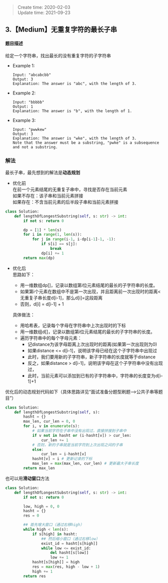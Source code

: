 > Create time: 2020-02-03  
> Update time: 2021-09-23  

## 3.【Medium】无重复字符的最长子串
#### 题目描述
给定一个字符串，找出最长的没有重复字符的子字符串

- Example 1:
    ```
    Input: "abcabcbb"
    Output: 3 
    Explanation: The answer is "abc", with the length of 3. 
    ```
- Example 2:
    ```
    Input: "bbbbb"
    Output: 1
    Explanation: The answer is "b", with the length of 1.
    ```
- Example 3:
    ```
    Input: "pwwkew"
    Output: 3
    Explanation: The answer is "wke", with the length of 3. 
    Note that the answer must be a substring, "pwke" is a subsequence and not a substring.
    ```

### 解法 
最长子串，最先想到的解法是**动态规划**  
- 优化前  
在前一个元素结尾的无重复子串中，寻找是否存在当前元素  
如果不存在：该子串和当前元素拼接  
如果存在：不含当前元素的后半段子串和当前元素拼接

```python
class Solution:
    def lengthOfLongestSubstring(self, s: str) -> int:
        if not s: return 0

        dp = [1] * len(s)
        for i in range(1, len(s)):
            for j in range(i-1, i-dp[i-1]-1, -1):
                if s[i] == s[j]:
                    break
                dp[i] += 1
        return max(dp)
```

- 优化后  
    思路如下：  
    - 用一维数组dp[]，记录以数组第i位元素结尾的最长的子字符串的长度。
    - 如果第i个元素在数组中不是第一次出现，并且距离前一次出现时的距离<无重复子串长度d[i-1]，那么d[i]=这段距离
    - 否则，d[i] = d[i-1] + 1

    具体做法：  
    - 用哈希表，记录每个字母在字符串中上次出现时的下标
    - 用一维数组d[]，记录以数组第i位元素结尾的最长的子字符串的长度。
    - 遍历字符串中的每个字母元素：
        - 记distance为该字母距离上次出现时的距离(如果第一次出现则为0)
        - 如果distance <= d[i-1]，说明该字母已经在这个子字符串中出现过
        - 此时，我们要用新的子字符串，新子字符串的长度就等于distance
        - 反之，如果distance > d[i-1]，说明该字母在这个子字符串中没有出现过，
        - 此时，当前元素可以添加到已有的子字符串中，字符串的长度变为d[i-1]+1

优化后的动态规划代码如下（具体思路详见“面试准备分题型刷题-->公共子串等题目”）  
```python
class Solution:
    def lengthOfLongestSubstring(self, s):
        hasht = {}
        max_len, cur_len = 0, 0
        for i, v in enumerate(s):
            # 如果当前字符在子串中没有出现过，直接拼接到子串中
            if v not in hasht or (i-hasht[v]) > cur_len: 
                cur_len += 1
            # 否则，新的子串就是当前字符到上次出现之间的子串
            else: 
                cur_len = i-hasht[v]
            hasht[v] = i # 更新记录的下标
            max_len = max(max_len, cur_len) # 更新最大子串长度
        return max_len
```

也可以用**滑动窗口**方法
```python
class Solution:
    def lengthOfLongestSubstring(self, s: str) -> int:
        if not s: return 0

        low, high = 0, 0
        hasht = {}
        res = 0

        ## 首先增大窗口（通过右移high）
        while high < len(s):
            if s[high] in hasht:
                ## 然后缩小窗口（通过右移low）
                exist_id = hasht[s[high]]
                while low <= exist_id:
                    del hasht[s[low]]
                    low += 1
            hasht[s[high]] = high
            res = max(res, high - low + 1)
            high += 1
        return res
```
